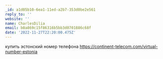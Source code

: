 ```yaml
---
_id: a1d05b10-6ea1-11ed-a2b7-353d0be2e561
reply_to: ''
website: ''
name: CharlesDilia
email: b0a869c15f86316b5bb3d0701886c68f
date: '2022-11-27T22:20:00.475Z'
---
```

купить эстонский номер телефона <a href="https://continent-telecom.com/virtual-number-estonia">https://continent-telecom.com/virtual-number-estonia</a>
